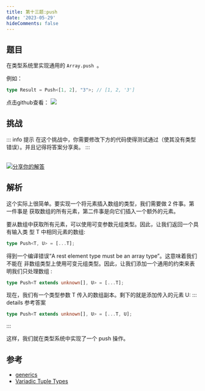 ```yaml
---
title: 第十三题:push
date: '2023-05-29'
hideComments: false
---
```


## 题目

在类型系统里实现通用的 `Array.push `。

例如：

```ts
type Result = Push<[1, 2], "3">; // [1, 2, '3']
```

<p align='left'>
  点击github查看：

  <a href='https://github.com/W-HanYu/FE-Typescript/blob/master/vuepress/docs/challenge/1.13.push.md'>
    <img src='https://img.shields.io/badge/Github-1.8k+-143?logo=typescript&color=3178C6&logoColor=fff' />
  </a>
</p>

## 挑战

::: info 提示
在这个挑战中，你需要修改下方的代码使得测试通过（使其没有类型错误）。并且记得将答案分享奥。
:::

<CodeBox surl="https://stackblitz.com/edit/typescript-wgcecz?embed=1&file=1.13.push.ts&hideExplorer=1&hideNavigation=1&theme=dark&view=editor" />

<!--info-footer-start--><br> <a href="https://github.com/W-HanYu/FE-Typescript/issues/new?assignees=Ustinian&labels=answer&template=1-13%E5%AE%9E%E7%8E%B0-push.md&title=1-13%E5%AE%9E%E7%8E%B0-push.md" target="_blank"><img src="https://6d78-mxm1923893223-ulteh-1302287111.tcb.qcloud.la/-%E5%88%86%E4%BA%AB%E4%BD%A0%E7%9A%84%E8%A7%A3%E7%AD%94-teal.svg?sign=8bb2a2a3bd2b1cc8f86bfd919d53197e&t=1668143704" alt="分享你的解答"/></a>  <!--info-footer-end-->

## 解析

这个实际上很简单。要实现一个将元素插入数组的类型，我们需要做 2 件事。第一件事是 获取数组的所有元素，第二件事是向它们插入一个额外的元素。

要从数组中获取所有元素，可以使用可变参数元组类型。因此，让我们返回一个具有输入类 型 T 中相同元素的数组:

```typescript
type Push<T, U> = [...T];
```

得到一个编译错误“A rest element type must be an array type”。这意味着我们不能在 非数组类型上使用可变元组类型。因此，让我们添加一个通用的约束来表明我们只处理数组 :

```typescript
type Push<T extends unknown[], U> = [...T];
```

现在，我们有一个类型参数 T 传入的数组副本。剩下的就是添加传入的元素 U:
::: details 参考答案
```typescript
type Push<T extends unknown[], U> = [...T, U];
```
:::

这样，我们就在类型系统中实现了一个 push 操作。

## 参考

- [generics](https://www.typescriptlang.org/docs/handbook/2/generics.html)
- [Variadic Tuple Types](https://www.typescriptlang.org/docs/handbook/release-notes/typescript-4-0.html#variadic-tuple-types)
